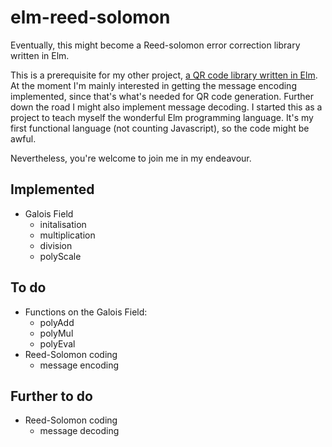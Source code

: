 # elm-reed-solomon
Eventually, this might become a Reed-solomon error correction library written in Elm.

This is a prerequisite for my other project, [a QR code library written in Elm](https://github.com/nerdinand/elm-qr-code).
At the moment I'm mainly interested in getting the message encoding implemented, since that's what's needed for QR code generation. Further down the road I might also implement message decoding.
I started this as a project to teach myself the wonderful Elm programming language.
It's my first functional language (not counting Javascript), so the code might be awful.

Nevertheless, you're welcome to join me in my endeavour.

## Implemented

* Galois Field
  * initalisation
  * multiplication
  * division
  * polyScale

## To do

* Functions on the Galois Field:
  * polyAdd
  * polyMul
  * polyEval
* Reed-Solomon coding
  * message encoding

## Further to do

* Reed-Solomon coding
  * message decoding
